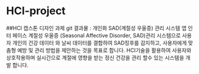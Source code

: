 # HCI-project
##HCI 캡스톤 디자인 과제 git
결과물 : 개인화 SAD(계절성 우울증) 관리 시스템 앱 인터 페이스
계절성 우울증 (Seasonal Affective Disorder, SAD)관리 시스템으로 사용자 개인의 건강 데이터 와 날씨 데이터를 결합하여 SAD징후를 감지하고, 사용자에게 맞춤형 예방 및 관리 방법을 제안하는 것을 목표로 합니다. 
HCI기술을 활용하여 사용자와 상호작용하며 실시간으로 계절에 영향을 받는 정신 건강을 관리 할수 있는 시스템을 개발 합니다.
